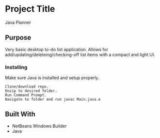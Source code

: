 # Project Title

Java Planner

## Purpose

Very basic desktop to-do list application. Allows for add/updating/deleteing/checking-off list items with a compact and light UI.

### Installing
Make sure Java is installed and setup properly.
```
Clone/download repo.
Unzip to desired folder.
Run Command Prompt.
Navigate to folder and run javac Main.java.e
```

## Built With

* NetBeans Windows Builder
* Java
